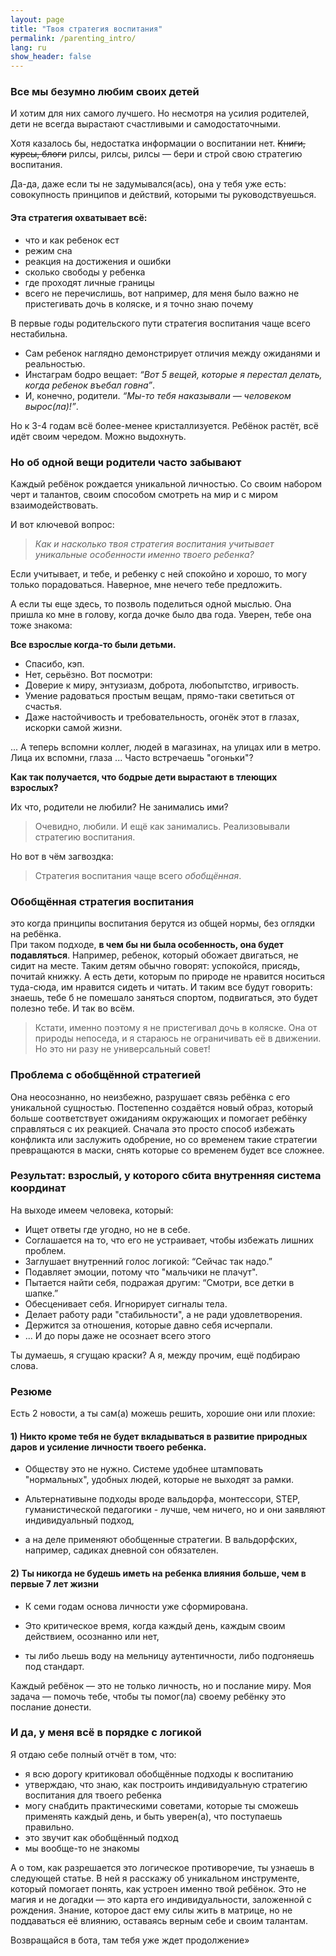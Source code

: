 ```yaml
---
layout: page
title: "Твоя стратегия воспитания"
permalink: /parenting_intro/
lang: ru
show_header: false
---
```


### Все мы безумно любим своих детей
И хотим для них самого лучшего. Но несмотря на усилия родителей, дети не всегда вырастают счастливыми и самодостаточными.

Хотя казалось бы, недостатка информации о воспитании нет. <s>Книги, курсы, блоги</s> рилсы, рилсы, рилсы — бери и строй свою стратегию воспитания. 

Да-да, даже если ты не задумывался(ась), она у тебя уже есть: совокупность принципов и действий, которыми ты руководствуешься.  

#### Эта стратегия охватывает всё:  
- что и как ребенок ест  
- режим сна  
- реакция на достижения и ошибки
- сколько свободы у ребенка
- где проходят личные границы
- всего не перечислишь, вот например, для меня было важно не пристегивать дочь в коляске, и я точно знаю почему

В первые годы родительского пути стратегия воспитания чаще всего нестабильна.  
- Сам ребенок наглядно демонстрирует отличия между ожиданями и реальностью.
- Инстаграм бодро вещает: *“Вот 5 вещей, которые я перестал делать, когда ребенок въебал говна”*.  
- И, конечно, родители. *“Мы-то тебя наказывали — человеком вырос(ла)!”*.  

Но к 3-4 годам всё более-менее кристаллизуется. Ребёнок растёт, всё идёт своим чередом. Можно выдохнуть.  

<!-- Этот вопрос: «Если всё гладко, почему ты здесь?» кажется мне не совсем логичным, потому что до этого мы даже не высказывали предположение о том, что у человека всё может быть гладко 

Ну то есть если бы мы до этого сказали что-то типа «Возможно, ты думаешь, что у тебя всё гладко», то этот вопрос был бы логичен. А так как будто бы нет -->
<!-- может вообще эти две строчки снизу убрать? -->
### Но об одной вещи родители часто забывают  
<!-- Ладно, не буду гадать и перейду к сути.   -->

Каждый ребёнок рождается уникальной личностью. Со своим набором черт и талантов, своим способом смотреть на мир и с миром взаимодействовать.  

И вот ключевой вопрос:  
> *Как и насколько твоя стратегия воспитания учитывает уникальные особенности именно твоего ребенка?*  

Если учитывает, и тебе, и ребенку с ней спокойно и хорошо, то могу только порадоваться. Наверное, мне нечего тебе предложить.

А если ты еще здесь, то позволь поделиться одной мыслью. Она пришла ко мне в голову, когда дочке было два года. Уверен, тебе она тоже знакома:  

**Все взрослые когда-то были детьми.**  
- Спасибо, кэп.
- Нет, серьёзно. Вот посмотри:  
- Доверие к миру, энтузиазм, доброта, любопытство, игривость.  
- Умение радоваться простым вещам, прямо-таки светиться от счастья.  
- Даже настойчивость и требовательность, огонёк этот в глазах, искорки самой жизни.  

... А теперь вспомни коллег, людей в магазинах, на улицах или в метро. Лица их вспомни, глаза ... 
Часто встречаешь "огоньки"?  

**Как так получается, что бодрые дети вырастают в тлеющих взрослых?**

Их что, родители не любили? Не занимались ими? 
> Очевидно, любили. И ещё как занимались. Реализовывали стратегию воспитания.  

Но вот в чём загвоздка:  
> Стратегия воспитания чаще всего *обобщённая*.  

### Обобщённая стратегия воспитания 
это когда принципы воспитания берутся из общей нормы, без оглядки на ребёнка.  
При таком подходе, **в чем бы ни была особенность, она будет подавляться**.
Например, ребенок, который обожает двигаться, не сидит на месте. Таким детям обычно говорят: успокойся, присядь, почитай книжку.
А есть дети, которым по природе не нравится носиться туда-сюда, им нравится сидеть и читать. И таким все будут говорить: знаешь, тебе б не помешало заняться спортом, подвигаться, это будет полезно тебе.
И так во всём.

> Кстати, именно поэтому я не пристегивал дочь в коляске. Она от природы непоседа, и я стараюсь не ограничивать её в движении.
Но это ни разу не универсальный совет!

### Проблема с обобщённой стратегией
Она неосознанно, но неизбежно, разрушает связь ребёнка с его уникальной сущностью.
Постепенно создаётся новый образ, который больше соответствует ожиданиям окружающих и помогает ребёнку справляться с их реакцией.
Сначала это просто способ избежать конфликта или заслужить одобрение, но со временем такие стратегии превращаются в маски, снять которые со временем будет все сложнее.

### Результат: взрослый, у которого сбита внутренняя система координат
На выходе имеем человека, который:  
- Ищет ответы где угодно, но не в себе.  
- Соглашается на то, что его не устраивает, чтобы избежать лишних проблем.  
- Заглушает внутренний голос логикой: “Сейчас так надо.”  
- Подавляет эмоции, потому что "мальчики не плачут".  
- Пытается найти себя, подражая другим: “Смотри, все детки в шапке.”  
- Обесценивает себя. Игнорирует сигналы тела.  
- Делает работу ради "стабильности", а не ради удовлетворения.  
- Держится за отношения, которые давно себя исчерпали.  
- ... И до поры даже не осознает всего этого

Ты думаешь, я сгущаю краски? А я, между прочим, ещё подбираю слова.  

### Резюме
Есть 2 новости, а ты сам(а) можешь решить, хорошие они или плохие:

#### 1) Никто кроме тебя не будет вкладываться в развитие природных даров и усиление личности твоего ребенка.

- Обществу это не нужно. Системе удобнее штамповать "нормальных", удобных людей, которые не выходят за рамки.

- Альтернативыне подходы вроде вальдорфа, монтессори, STEP, гуманистической педагогики - лучше, чем ничего, но и они заявляют индивидуальный подход, 

- а на деле применяют обобщенные стратегии. В вальдорфских, например, садиках дневной сон обязателен.

#### 2) Ты никогда не будешь иметь на ребенка влияния больше, чем в первые 7 лет жизни

- К семи годам основа личности уже сформирована. 

- Это критическое время, когда каждый день, каждым своим действием, осознанно или нет,

- ты либо льешь воду на мельницу аутентичности, либо подгоняешь под стандарт.

Каждый ребёнок — это не только личность, но и послание миру. 
Моя задача — помочь тебе, чтобы ты помог(ла) своему ребёнку это послание донести.

### И да, у меня всё в порядке с логикой
Я отдаю себе полный отчёт в том, что:

- я всю дорогу критиковал обобщённые подходы к воспитанию
- утверждаю, что знаю, как построить индивидуальную стратегию воспитания для твоего ребенка
- могу снабдить практическими советами, которые ты сможешь применять каждый день, и быть уверен(а), что поступаешь правильно.
- это звучит как обобщённый подход
- мы вообще-то не знакомы

А о том, как разрешается это логическое противоречие, ты узнаешь в следующей статье.
В ней я расскажу об уникальном инструменте, который помогает понять, как устроен именно твой ребёнок.
Это не магия и не догадки — это карта его индивидуальности, заложенной с рождения. Знание, которое даст ему силы жить в матрице, но не поддаваться её влиянию, оставаясь верным себе и своим талантам.

Возвращайся в бота, там тебя уже ждет продолжение»

